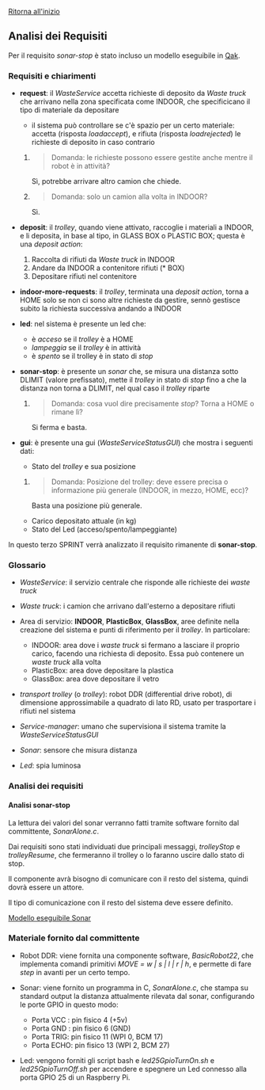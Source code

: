 [Ritorna all'inizio](../README.md)

## Analisi dei Requisiti

Per il requisito *sonar-stop* è stato incluso un modello eseguibile in
[Qak](#scelta-del-linguaggio-di-modellazione).

### Requisiti e chiarimenti

- **request**: il *WasteService* accetta richieste di deposito da *Waste truck* che arrivano nella zona specificata come INDOOR, che specificicano il tipo di materiale da depositare
    - il sistema può controllare se c'è spazio per un certo materiale: accetta (risposta *loadaccept*), e rifiuta (risposta *loadrejected*) le richieste di deposito in caso contrario
    1. > Domanda: le richieste possono essere gestite anche mentre il robot è in attività?

        Sì, potrebbe arrivare altro camion che chiede.

    2. > Domanda: solo un camion alla volta in INDOOR?

        Sì.

- **deposit**: il *trolley*, quando viene attivato, raccoglie i materiali a INDOOR, e li deposita, in base al tipo, in GLASS BOX o PLASTIC BOX; questa è una *deposit action*:
    1. Raccolta di rifiuti da *Waste truck* in INDOOR
    2. Andare da INDOOR a contenitore rifiuti (\* BOX)
    3. Depositare rifiuti nel contenitore

- **indoor-more-requests**: il *trolley*, terminata una *deposit action*, torna a HOME solo se non ci sono altre richieste da gestire, sennò gestisce subito la richiesta successiva andando a INDOOR

- **led**: nel sistema è presente un led che:
    - è *acceso* se il *trolley* è a HOME
    - *lampeggia* se il *trolley* è in attività
    - è *spento* se il trolley è in stato di *stop*

- **sonar-stop**: è presente un *sonar* che, se misura una distanza sotto DLIMIT (valore prefissato), mette il *trolley* in stato di *stop* fino a che la distanza non torna a DLIMIT, nel qual caso il *trolley* riparte
    1. > Domanda: cosa vuol dire precisamente *stop*? Torna a HOME o rimane lì?

        Si ferma e basta.

- **gui**: è presente una gui (*WasteServiceStatusGUI*) che mostra i seguenti dati:
    - Stato del *trolley* e sua posizione
    1. > Domanda: Posizione del trolley: deve essere precisa o informazione più generale (INDOOR, in mezzo, HOME, ecc)?
    
        Basta una posizione più generale.
    - Carico depositato attuale (in kg)
    - Stato del Led (acceso/spento/lampeggiante)

In questo terzo SPRINT verrà analizzato il requisito rimanente di
**sonar-stop**.

### Glossario

- *WasteService*: il servizio centrale che risponde alle richieste dei *waste truck*

- *Waste truck*: i camion che arrivano dall'esterno a depositare rifiuti

- Area di servizio: **INDOOR**, **PlasticBox**, **GlassBox**, aree definite nella creazione del sistema e punti di riferimento per il *trolley*. In particolare:
    - INDOOR: area dove i *waste truck* si fermano a lasciare il proprio carico, facendo una richiesta di deposito. Essa può contenere un *waste truck* alla volta
    - PlasticBox: area dove depositare la plastica
    - GlassBox: area dove depositare il vetro

- *transport trolley* (o *trolley*): robot DDR (differential drive robot), di dimensione approssimabile a quadrato di lato RD, usato per trasportare i rifiuti nel sistema

- *Service-manager*: umano che supervisiona il sistema tramite la *WasteServiceStatusGUI*

- *Sonar*: sensore che misura distanza

- *Led*: spia luminosa

### Analisi dei requisiti

#### Analisi **sonar-stop**

La lettura dei valori del sonar verranno fatti tramite software fornito dal
committente, *SonarAlone.c*.

Dai requisiti sono stati individuati due principali messaggi, *trolleyStop* e
*trolleyResume*, che fermeranno il trolley o lo faranno uscire dallo stato di
stop.

Il componente avrà bisogno di comunicare con il resto del sistema, quindi dovrà
essere un attore.

Il tipo di comunicazione con il resto del sistema deve essere definito.

[Modello eseguibile Sonar](../model.requisiti/src/sonar-stop.qak)

### Materiale fornito dal committente

- Robot DDR: viene fornita una componente software, *BasicRobot22*, che implementa comandi primitivi *MOVE = w | s | l | r | h*, e permette di fare *step* in avanti per un certo tempo.
- Sonar: viene fornito un programma in C, *SonarAlone.c*, che stampa su standard output la distanza attualmente rilevata dal sonar, configurando le porte GPIO in questo modo:
    - Porta VCC : pin fisico 4 (+5v)
    - Porta GND : pin fisico 6 (GND)
    - Porta TRIG: pin fisico 11 (WPI 0, BCM 17)
    - Porta ECHO: pin fisico 13 (WPI 2, BCM 27)

- Led: vengono forniti gli script bash e *led25GpioTurnOn.sh* e *led25GpioTurnOff.sh* per accendere e spegnere un Led connesso alla porta GPIO 25 di un Raspberry Pi.
